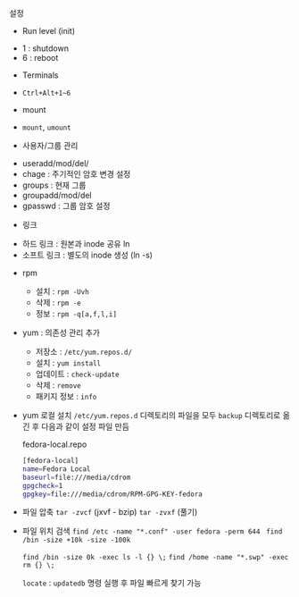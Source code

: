 
설정
* Run level (init)
- 1 : shutdown
- 6 : reboot

* Terminals
- `Ctrl+Alt+1~6`

* mount
- `mount`, `umount`

* 사용자/그룹 관리
- useradd/mod/del/
- chage : 주기적인 암호 변경 설정
- groups : 현재 그룹
- groupadd/mod/del
- gpasswd : 그룹 암호 설정

* 링크
- 하드 링크 : 원본과 inode 공유 ln
- 소프트 링크 : 별도의 inode 생성 (ln -s)

* rpm
  * 설치 : `rpm -Uvh`
  * 삭제 : `rpm -e` 
  * 정보 : `rpm -q[a,f,l,i]`

* yum : 의존성 관리 추가
  * 저장소 : `/etc/yum.repos.d/`
  * 설치 : `yum install`
  * 업데이트 : `check-update`
  * 삭제 : `remove`
  * 패키지 정보 : `info`

* yum 로컬 설치
  `/etc/yum.repos.d` 디렉토리의 파일을 모두 `backup` 디렉토리로 옮긴 후 다음과 같이 설정 파일 만듬
  
  fedora-local.repo

  ```bash
  [fedora-local]
  name=Fedora Local
  baseurl=file:///media/cdrom
  gpgcheck=1
  gpgkey=file:///media/cdrom/RPM-GPG-KEY-fedora
  ```

* 파일 압축
  `tar -zvcf` (jxvf - bzip)
  `tar -zvxf` (풀기)

* 파일 위치 검색
  `find /etc -name "*.conf" -user fedora -perm 644 `
  `find /bin -size +10k -size -100k`

  `find /bin -size 0k -exec ls -l {} \;`
  `find /home -name "*.swp" -exec rm {} \;`
  

  `locate` : `updatedb` 명령 실행 후 파일 빠르게 찾기 가능



